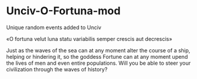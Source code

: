# Unciv-O-Fortuna-mod

Unique random events added to Unciv

«O fortuna
velut luna
statu variabilis
semper crescis
aut decrescis»

Just as the waves of the sea can at any moment alter the course of a ship, helping or hindering it, so the goddess Fortune can at any moment upend the lives of men and even entire populations. Will you be able to steer your civilization through the waves of history?
